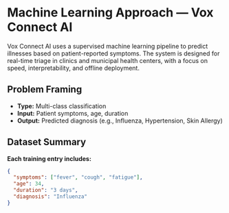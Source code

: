 # Machine Learning Approach — Vox Connect AI 

Vox Connect AI uses a supervised machine learning pipeline to predict illnesses based on patient-reported symptoms. The system is designed for real-time triage in clinics and municipal health centers, with a focus on speed, interpretability, and offline deployment.

## Problem Framing
- **Type:** Multi-class classification
- **Input:** Patient symptoms, age, duration
- **Output:** Predicted diagnosis (e.g., Influenza, Hypertension, Skin Allergy)

## Dataset Summary
**Each training entry includes:**
```json
{
  "symptoms": ["fever", "cough", "fatigue"],
  "age": 34,
  "duration": "3 days",
  "diagnosis": "Influenza"
}
